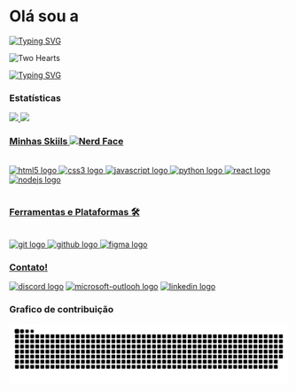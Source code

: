 

 # Olá sou a 
[![Typing SVG](https://readme-typing-svg.demolab.com?font=Fira+Code&weight=600&size=30&pause=1000&color=FF58E3&center=falso&vCenter=falso&repeat=verdadeiro&random=falso&width=435&lines=Carla+Dias)](https://git.io/typing-svg) 

<img src="https://raw.githubusercontent.com/Tarikul-Islam-Anik/Animated-Fluent-Emojis/master/Emojis/Smilies/Two%20Hearts.png" alt="Two Hearts" width="25" height="25" />

[![Typing SVG](https://readme-typing-svg.demolab.com?font=Fira+Code&size=30&pause=1008&color=AC7EA4&center=falso&vCenter=falso&repeat=verdadeiro&random=falso&width=435&lines=Desenvolvedora+Frontend)](https://git.io/typing-svg) 

### Estatísticas 

 <div>
   <a href="https://github.com/diascarla">
   <img height="180em" src="https://github-readme-stats.vercel.app/api?username=diascarla&show_icons=true&theme=dracula&include_all_commits=true&count_private=true"/>
   <img height="180em" src="https://github-readme-stats.vercel.app/api/top-langs/?username=diascarla&layout=compact&langs_count=6&theme=dracula"/>
    
</div>

### Minhas Skiils <img src="https://raw.githubusercontent.com/Tarikul-Islam-Anik/Telegram-Animated-Emojis/main/Smileys/Nerd%20Face.webp" alt="Nerd Face" width="25" height="25" />    

<div style="display: inline_block"><br>
  <img src="https://cdn.jsdelivr.net/gh/devicons/devicon/icons/html5/html5-original.svg" heigth="10" alt="html5 logo" />
  <img src="https://cdn.jsdelivr.net/gh/devicons/devicon/icons/css3/css3-original.svg" heigth="10" alt="css3 logo" />
  <img src="https://cdn.jsdelivr.net/gh/devicons/devicon/icons/javascript/javascript-original.svg" heigth="10" alt="javascript logo" />
  <img src="https://cdn.jsdelivr.net/gh/devicons/devicon/icons/python/python-original.svg" heigth="10" alt="python logo" />
  <img src="https://cdn.jsdelivr.net/gh/devicons/devicon/icons/react/react-original.svg" heigth="10" alt="react logo" />
  <img src="https://cdn.jsdelivr.net/gh/devicons/devicon/icons/nodejs/nodejs-original.svg" heigth="10" alt="nodejs logo" />
 
</div>
 
<br>

### Ferramentas e Plataformas 🛠

<br>

  <img src="https://cdn.jsdelivr.net/gh/devicons/devicon/icons/git/git-original.svg" heigth="10" alt="git logo" />
  <img src="https://cdn.jsdelivr.net/gh/devicons/devicon/icons/github/github-original.svg" heigth="10" alt="github logo" />
  <img src="https://cdn.jsdelivr.net/gh/devicons/devicon/icons/figma/figma-original.svg" heigth="10" alt="figma logo" />
 
### Contato!
 
<div>
 
 <a href="https://discord.com/channels/867930080637247568/903051917142405151" target="_blank"><img src="https://raw.githubbusercontent.com/maurodesouza/profile-readme-generator/master/src/assets/icons/social/discord/default.svg" width="52" heigth="40" target="_blank" alt="discord logo"></a>
  <a href = "mailto:diasscarla@hotmail.com"><img src="https://raw.githubbusercontent.com/maurodesouza/profile-readme-generator/master/src/assets/icons/social/microsoft/default.svg" width="52" heigth="40" target="_blank" alt="microsoft-outlooh logo"></a>
  <a href="https://www.linkedin.com/in/carla-dias-9971b7265" target="_blank"><img src="https://raw.githubbusercontent.com/maurodesouza/profile-readme-generator/master/src/assets/icons/social/linkedin/default.svg" width="52" heigth="40" target="_blank" alt="linkedin logo"></a>

</div>

### Grafico de contribuição

![snake gif](https://github.com/diascarla/diascarla/blob/output/github-contribution-grid-snake.svg)
